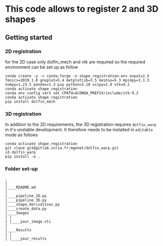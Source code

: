 # This code allows to register 2 and 3D shapes

## Getting started

### 2D registration
for the 2D case only dolfin_mech and vtk are required so the required environment can be set up as follow

```
conda create -y -c conda-forge -n shape_registration-env expat=2.5 fenics=2019.1.0 gnuplot=5.4 matplotlib=3.5 meshio=5.3 mpi4py=3.1.3 numpy=1.23.5 pandas=1.3 pip python=3.10 scipy=1.9 vtk=9.2
conda activate shape_registration
conda env config vars set CPATH=$CONDA_PREFIX/include/vtk-9.2
conda activate shape_registration
pip install dolfin_mech
```

### 3D registration

In addition to the 2D requirements, the 3D registration requires ```dolfin_warp``` in it's unstable development. It therefore needs to be installed in `editable` mode as follows

``````
conda activate shape_registration
git clone git@gitlab.inria.fr:mgenet/dolfin_warp.git
cd dolfin_warp
pip install -e .
``````

### Folder set-up


```
.
|
|____README.md
|
|____pipeline_2D.py
|____pipeline_3D.py
|____shape_derivatives.py
|____create_data.py
|____Images
| |
| |____your_image.vti
|
|____Results
| |
| |____your_results
```